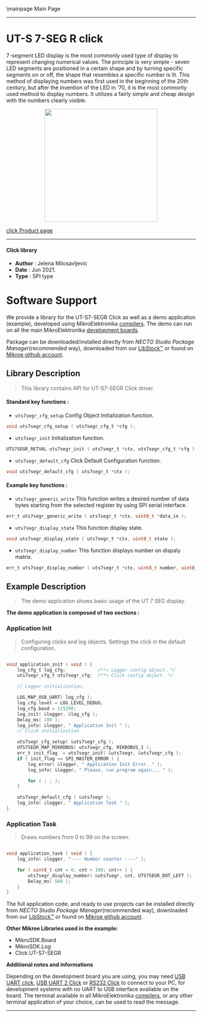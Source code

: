 \mainpage Main Page

---
# UT-S 7-SEG R click

7-segment LED display is the most commonly used type of display to represent changing numerical values. The principle is very simple - seven LED segments are positioned in a certain shape and by turning specific segments on or off, the shape that resembles a specific number is lit. This method of displaying numbers was first used in the beginning of the 20th century, but after the invention of the LED in ‘70, it is the most commonly used method to display numbers. It utilizes a fairly simple and cheap design with the numbers clearly visible.

<p align="center">
  <img src="https://download.mikroe.com/images/click_for_ide/uts7segr_click.png" height=300px>
</p>

[click Product page](https://www.mikroe.com/ut-s-7-seg-r-click)

---


#### Click library

- **Author**        : Jelena Milosavljevic
- **Date**          : Jun 2021.
- **Type**          : SPI type


# Software Support

We provide a library for the UT-S7-SEGR Click
as well as a demo application (example), developed using MikroElektronika
[compilers](https://www.mikroe.com/necto-studio).
The demo can run on all the main MikroElektronika [development boards](https://www.mikroe.com/development-boards).

Package can be downloaded/installed directly from *NECTO Studio Package Manager*(recommended way), downloaded from our [LibStock&trade;](https://libstock.mikroe.com) or found on [Mikroe github account](https://github.com/MikroElektronika/mikrosdk_click_v2/tree/master/clicks).

## Library Description

> This library contains API for UT-S7-SEGR Click driver.

#### Standard key functions :

- `uts7segr_cfg_setup` Config Object Initialization function.
```c
void uts7segr_cfg_setup ( uts7segr_cfg_t *cfg );
```

- `uts7segr_init` Initialization function.
```c
UTS7SEGR_RETVAL uts7segr_init ( uts7segr_t *ctx, uts7segr_cfg_t *cfg );
```

- `uts7segr_default_cfg` Click Default Configuration function.
```c
void uts7segr_default_cfg ( uts7segr_t *ctx );
```

#### Example key functions :

- `uts7segr_generic_write` This function writes a desired number of data bytes starting from the selected register by using SPI serial interface.
```c
err_t uts7segr_generic_write ( uts7segr_t *ctx, uint8_t *data_in );
```

- `uts7segr_display_state` This function display state.
```c
void uts7segr_display_state ( uts7segr_t *ctx, uint8_t state );
```

- `uts7segr_display_number` This function displays number on dispaly matrix.
```c
err_t uts7segr_display_number ( uts7segr_t *ctx, uint8_t number, uint8_t dot_pos );
```

## Example Description

> The demo application shows basic usage of the UT 7 SEG display.

**The demo application is composed of two sections :**

### Application Init

> Configuring clicks and log objects. Settings the click in the default configuration.

```c

void application_init ( void ) {
    log_cfg_t log_cfg;            /**< Logger config object. */
    uts7segr_cfg_t uts7segr_cfg;  /**< Click config object. */

    // Logger initialization.

    LOG_MAP_USB_UART( log_cfg );
    log_cfg.level = LOG_LEVEL_DEBUG;
    log_cfg.baud = 115200;
    log_init( &logger, &log_cfg );
    Delay_ms( 100 );
    log_info( &logger, " Application Init " );
    // Click initialization.

    uts7segr_cfg_setup( &uts7segr_cfg );
    UTS7SEGR_MAP_MIKROBUS( uts7segr_cfg, MIKROBUS_1 );
    err_t init_flag  = uts7segr_init( &uts7segr, &uts7segr_cfg );
    if ( init_flag == SPI_MASTER_ERROR ) {
        log_error( &logger, " Application Init Error. " );
        log_info( &logger, " Please, run program again... " );

        for ( ; ; );
    }

    uts7segr_default_cfg ( &uts7segr );
    log_info( &logger, " Application Task " );
}

```

### Application Task

> Draws numbers from 0 to 99 on the screen.

```c

void application_task ( void ) { 
    log_info( &logger, "---- Number counter ----" );

    for ( uint8_t cnt = 0; cnt < 100; cnt++ ) {
        uts7segr_display_number( &uts7segr, cnt, UTS7SEGR_DOT_LEFT );
        Delay_ms( 500 );
    }
}

```


The full application code, and ready to use projects can be installed directly from *NECTO Studio Package Manager*(recommended way), downloaded from our [LibStock&trade;](https://libstock.mikroe.com) or found on [Mikroe github account](https://github.com/MikroElektronika/mikrosdk_click_v2/tree/master/clicks).

**Other Mikroe Libraries used in the example:**

- MikroSDK.Board
- MikroSDK.Log
- Click.UT-S7-SEGR

**Additional notes and informations**

Depending on the development board you are using, you may need
[USB UART click](http://shop.mikroe.com/usb-uart-click),
[USB UART 2 Click](http://shop.mikroe.com/usb-uart-2-click) or
[RS232 Click](http://shop.mikroe.com/rs232-click) to connect to your PC, for
development systems with no UART to USB interface available on the board. The
terminal available in all MikroElektronika
[compilers](http://shop.mikroe.com/compilers), or any other terminal application
of your choice, can be used to read the message.

---
